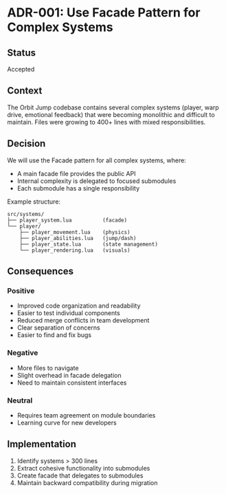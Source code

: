 # ADR-001: Use Facade Pattern for Complex Systems

## Status
Accepted

## Context
The Orbit Jump codebase contains several complex systems (player, warp drive, emotional feedback) that were becoming monolithic and difficult to maintain. Files were growing to 400+ lines with mixed responsibilities.

## Decision
We will use the Facade pattern for all complex systems, where:
- A main facade file provides the public API
- Internal complexity is delegated to focused submodules
- Each submodule has a single responsibility

Example structure:
```
src/systems/
├── player_system.lua          (facade)
└── player/
    ├── player_movement.lua    (physics)
    ├── player_abilities.lua   (jump/dash)
    ├── player_state.lua       (state management)
    └── player_rendering.lua   (visuals)
```

## Consequences

### Positive
- Improved code organization and readability
- Easier to test individual components
- Reduced merge conflicts in team development
- Clear separation of concerns
- Easier to find and fix bugs

### Negative
- More files to navigate
- Slight overhead in facade delegation
- Need to maintain consistent interfaces

### Neutral
- Requires team agreement on module boundaries
- Learning curve for new developers

## Implementation
1. Identify systems > 300 lines
2. Extract cohesive functionality into submodules
3. Create facade that delegates to submodules
4. Maintain backward compatibility during migration